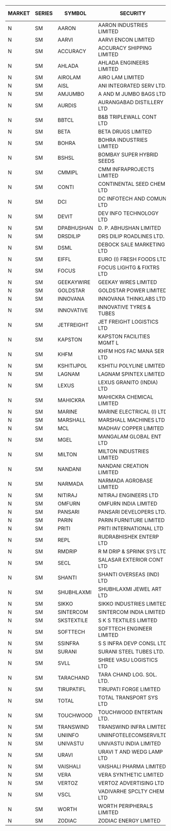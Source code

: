 


| MARKET | SERIES | SYMBOL | SECURITY | PREV CL PR | OPEN PRICE | HIGH PRICE | LOW PRICE | CLOSE PRICE | NET TRDVAL | NET TRDQTY | CORP IND | HI 52 WK | LO 52 WK |
| ----- | ----- | ----- | ----- | ----- | ----- | ----- | ----- | ----- | ----- | ----- | ----- | ----- | ----- |
| N | SM | AARON | AARON INDUSTRIES LIMITED | 51.00 | 51.85 | 51.85 | 48.00 | 48.00 | 329505.00 | 6600 |  | 53.50 | 39.00 |
| N | SM | AARVI | AARVI ENCON LIMITED | 27.00 | 27.00 | 27.50 | 27.00 | 27.50 | 1783000.00 | 66000 |  | 50.05 | 27.00 |
| N | SM | ACCURACY | ACCURACY SHIPPING LIMITED | 23.30 | 22.95 | 22.95 | 22.15 | 22.85 | 1814960.00 | 80000 |  | 87.00 | 22.15 |
| N | SM | AHLADA | AHLADA ENGINEERS LIMITED | 50.05 | 49.50 | 49.75 | 49.50 | 49.70 | 198700.00 | 4000 |  | 153.00 | 36.30 |
| N | SM | AIROLAM | AIRO LAM LIMITED | 26.00 | 21.05 | 25.10 | 21.05 | 25.05 | 276600.00 | 12000 |  | 37.95 | 20.15 |
| N | SM | AISL | ANI INTEGRATED SERV LTD. | 23.80 | 24.95 | 24.95 | 24.95 | 24.95 | 89820.00 | 3600 |  | 79.00 | 21.00 |
| N | SM | AMJUMBO | A AND M JUMBO BAGS LTD | 10.15 | 9.65 | 9.65 | 9.65 | 9.65 | 77200.00 | 8000 |  | 71.45 | 7.80 |
| N | SM | AURDIS | AURANGABAD DISTILLERY LTD | 38.95 | 38.95 | 38.95 | 38.95 | 38.95 | 77900.00 | 2000 |  | 44.90 | 23.20 |
| N | SM | BBTCL | B&B TRIPLEWALL CONT LTD | 37.50 | 37.50 | 37.50 | 37.50 | 37.50 | 112500.00 | 3000 |  | 54.00 | 21.60 |
| N | SM | BETA | BETA DRUGS LIMITED | 68.05 | 66.80 | 66.80 | 66.75 | 66.75 | 106840.00 | 1600 |  | 124.00 | 57.60 |
| N | SM | BOHRA | BOHRA INDUSTRIES LIMITED | 1.90 | 1.85 | 1.85 | 1.85 | 1.85 | 3700.00 | 2000 |  | 30.00 | 1.85 |
| N | SM | BSHSL | BOMBAY SUPER HYBRID SEEDS | 109.10 | 110.00 | 110.00 | 110.00 | 110.00 | 132000.00 | 1200 |  | 150.00 | 107.00 |
| N | SM | CMMIPL | CMM INFRAPROJECTS LIMITED | 3.65 | 3.80 | 3.80 | 3.80 | 3.80 | 11400.00 | 3000 |  | 11.50 | 2.45 |
| N | SM | CONTI | CONTINENTAL SEED CHEM LTD | 39.50 | 41.40 | 41.40 | 40.60 | 41.10 | 12909200.00 | 316000 |  | 41.40 | 11.85 |
| N | SM | DCI | DC INFOTECH AND COMUN LTD | 45.35 | 45.20 | 45.35 | 45.20 | 45.30 | 1222950.00 | 27000 |  | 45.35 | 45.20 |
| N | SM | DEVIT | DEV INFO TECHNOLOGY LTD | 72.00 | 71.00 | 71.00 | 71.00 | 71.00 | 106500.00 | 1500 |  | 101.00 | 65.00 |
| N | SM | DPABHUSHAN | D. P. ABHUSHAN LIMITED | 51.00 | 48.65 | 50.50 | 48.65 | 50.50 | 598600.00 | 12000 |  | 57.25 | 37.50 |
| N | SM | DRSDILIP | DRS DILIP ROADLINES LTD. | 77.00 | 75.25 | 77.00 | 75.25 | 77.00 | 3029600.00 | 40000 |  | 78.00 | 61.00 |
| N | SM | DSML | DEBOCK SALE MARKETING LTD | 3.90 | 4.05 | 4.05 | 4.00 | 4.00 | 72600.00 | 18000 |  | 14.00 | 3.55 |
| N | SM | EIFFL | EURO (I) FRESH FOODS LTD | 114.90 | 113.80 | 114.00 | 113.80 | 114.00 | 455680.00 | 4000 |  | 131.00 | 81.00 |
| N | SM | FOCUS | FOCUS LIGHTG & FIXTRS LTD | 32.70 | 33.95 | 33.95 | 33.95 | 33.95 | 101850.00 | 3000 |  | 182.70 | 29.45 |
| N | SM | GEEKAYWIRE | GEEKAY WIRES LIMITED | 33.00 | 33.00 | 33.00 | 33.00 | 33.00 | 264000.00 | 8000 |  | 37.25 | 31.00 |
| N | SM | GOLDSTAR | GOLDSTAR POWER LIMITED | 25.05 | 25.05 | 25.05 | 25.05 | 25.05 | 300600.00 | 12000 |  | 29.80 | 23.05 |
| N | SM | INNOVANA | INNOVANA THINKLABS LTD. | 125.15 | 120.00 | 124.90 | 120.00 | 122.50 | 1338950.00 | 11000 |  | 416.00 | 117.00 |
| N | SM | INNOVATIVE | INNOVATIVE TYRES & TUBES | 11.25 | 11.50 | 11.50 | 11.20 | 11.20 | 68100.00 | 6000 |  | 26.00 | 11.20 |
| N | SM | JETFREIGHT | JET FREIGHT LOGISTICS LTD | 16.20 | 15.45 | 15.45 | 15.40 | 15.40 | 308600.00 | 20000 |  | 26.00 | 15.40 |
| N | SM | KAPSTON | KAPSTON FACILITIES MGMT L | 97.50 | 100.00 | 100.00 | 100.00 | 100.00 | 480000.00 | 4800 |  | 111.00 | 75.10 |
| N | SM | KHFM | KHFM HOS FAC MANA SER LTD | 32.40 | 35.90 | 35.90 | 35.90 | 35.90 | 107700.00 | 3000 |  | 37.00 | 24.15 |
| N | SM | KSHITIJPOL | KSHITIJ POLYLINE LIMITED | 31.25 | 33.75 | 33.75 | 33.75 | 33.75 | 135000.00 | 4000 |  | 37.50 | 23.00 |
| N | SM | LAGNAM | LAGNAM SPINTEX LIMITED | 10.00 | 10.50 | 10.50 | 10.50 | 10.50 | 31500.00 | 3000 |  | 19.35 | 10.00 |
| N | SM | LEXUS | LEXUS GRANITO (INDIA) LTD | 8.70 | 8.90 | 9.10 | 8.90 | 9.10 | 26900.00 | 3000 |  | 38.70 | 8.30 |
| N | SM | MAHICKRA | MAHICKRA CHEMICAL LIMITED | 90.30 | 92.00 | 93.50 | 90.20 | 92.60 | 4699050.00 | 51000 |  | 93.50 | 37.20 |
| N | SM | MARINE | MARINE ELECTRICAL (I) LTD | 100.65 | 100.70 | 105.80 | 98.00 | 104.80 | 8924400.00 | 90000 |  | 123.00 | 77.50 |
| N | SM | MARSHALL | MARSHALL MACHINES LTD | 14.45 | 15.70 | 15.70 | 15.70 | 15.70 | 47100.00 | 3000 |  | 36.00 | 13.10 |
| N | SM | MCL | MADHAV COPPER LIMITED | 110.95 | 106.65 | 115.00 | 102.15 | 111.65 | 3899280.00 | 36000 |  | 358.00 | 102.15 |
| N | SM | MGEL | MANGALAM GLOBAL ENT LTD | 52.75 | 52.80 | 52.80 | 52.80 | 52.80 | 316800.00 | 6000 |  | 54.00 | 51.05 |
| N | SM | MILTON | MILTON INDUSTRIES LIMITED | 10.90 | 11.30 | 11.30 | 11.30 | 11.30 | 497200.00 | 44000 |  | 17.50 | 10.15 |
| N | SM | NANDANI | NANDANI CREATION LIMITED | 6.35 | 6.45 | 6.45 | 6.45 | 6.45 | 32250.00 | 5000 |  | 55.50 | 5.50 |
| N | SM | NARMADA | NARMADA AGROBASE LIMITED | 21.00 | 21.00 | 21.00 | 21.00 | 21.00 | 84000.00 | 4000 |  | 27.50 | 17.00 |
| N | SM | NITIRAJ | NITIRAJ ENGINEERS LTD | 66.00 | 65.00 | 65.00 | 65.00 | 65.00 | 97500.00 | 1500 |  | 106.40 | 35.00 |
| N | SM | OMFURN | OMFURN INDIA LIMITED | 7.90 | 7.50 | 7.50 | 7.50 | 7.50 | 45000.00 | 6000 |  | 15.00 | 5.00 |
| N | SM | PANSARI | PANSARI DEVELOPERS LTD. | 21.75 | 21.00 | 22.50 | 21.00 | 22.20 | 6639600.00 | 300000 |  | 34.00 | 20.50 |
| N | SM | PARIN | PARIN FURNITURE LIMITED | 59.00 | 54.00 | 54.00 | 53.00 | 53.00 | 214000.00 | 4000 |  | 72.90 | 53.00 |
| N | SM | PRITI | PRITI INTERNATIONAL LTD | 71.10 | 85.00 | 85.00 | 85.00 | 85.00 | 136000.00 | 1600 |  | 130.00 | 63.25 |
| N | SM | REPL | RUDRABHISHEK ENTERP LTD | 31.90 | 32.65 | 33.45 | 32.65 | 33.45 | 499350.00 | 15000 |  | 49.50 | 20.60 |
| N | SM | RMDRIP | R M DRIP & SPRINK SYS LTD | 16.00 | 16.50 | 16.80 | 16.50 | 16.80 | 66600.00 | 4000 |  | 56.50 | 13.00 |
| N | SM | SECL | SALASAR EXTERIOR CONT LTD | 52.00 | 53.00 | 53.50 | 47.00 | 47.00 | 937650.00 | 18000 |  | 62.25 | 38.50 |
| N | SM | SHANTI | SHANTI OVERSEAS (IND) LTD | 20.00 | 20.25 | 20.25 | 20.25 | 20.25 | 91125.00 | 4500 |  | 38.00 | 20.00 |
| N | SM | SHUBHLAXMI | SHUBHLAXMI JEWEL ART LTD | 39.35 | 41.30 | 41.30 | 40.00 | 41.00 | 324850.00 | 8000 |  | 209.50 | 33.75 |
| N | SM | SIKKO | SIKKO INDUSTRIES LIMITED | 29.00 | 30.50 | 30.50 | 30.50 | 30.50 | 122000.00 | 4000 |  | 33.90 | 25.00 |
| N | SM | SINTERCOM | SINTERCOM INDIA LIMITED | 73.00 | 72.05 | 73.00 | 72.05 | 73.00 | 290100.00 | 4000 |  | 78.50 | 56.00 |
| N | SM | SKSTEXTILE | S K S TEXTILES LIMITED | 40.00 | 39.05 | 39.05 | 39.00 | 39.00 | 78050.00 | 2000 |  | 46.15 | 22.25 |
| N | SM | SOFTTECH | SOFTTECH ENGINEER LIMITED | 58.60 | 63.70 | 63.85 | 63.40 | 63.60 | 712000.00 | 11200 |  | 76.25 | 32.10 |
| N | SM | SSINFRA | S S INFRA DEVP CONSL LTD | 10.50 | 10.00 | 10.50 | 10.00 | 10.50 | 92700.00 | 9000 |  | 19.35 | 8.80 |
| N | SM | SURANI | SURANI STEEL TUBES LTD. | 29.50 | 30.00 | 30.00 | 30.00 | 30.00 | 60000.00 | 2000 |  | 60.00 | 29.25 |
| N | SM | SVLL | SHREE VASU LOGISTICS LTD | 102.00 | 102.70 | 102.70 | 102.70 | 102.70 | 102700.00 | 1000 |  | 130.00 | 71.80 |
| N | SM | TARACHAND | TARA CHAND LOG. SOL. LTD. | 38.25 | 39.95 | 39.95 | 39.85 | 39.85 | 159600.00 | 4000 |  | 43.75 | 25.55 |
| N | SM | TIRUPATIFL | TIRUPATI FORGE LIMITED | 28.45 | 28.50 | 28.50 | 28.50 | 28.50 | 182400.00 | 6400 |  | 51.00 | 25.55 |
| N | SM | TOTAL | TOTAL TRANSPORT SYS LTD | 40.70 | 40.70 | 42.70 | 40.70 | 42.70 | 1267650.00 | 30000 |  | 45.60 | 25.00 |
| N | SM | TOUCHWOOD | TOUCHWOOD ENTERTAIN LTD. | 90.25 | 85.75 | 92.90 | 85.75 | 92.90 | 669937.50 | 7500 |  | 131.50 | 39.00 |
| N | SM | TRANSWIND | TRANSWIND INFRA LIMITED | 3.70 | 3.55 | 3.85 | 3.55 | 3.85 | 104200.00 | 28000 |  | 16.15 | 3.20 |
| N | SM | UNIINFO | UNIINFOTELECOMSERVILTD | 28.35 | 28.00 | 30.50 | 27.50 | 28.90 | 1217400.00 | 42000 |  | 44.80 | 16.40 |
| N | SM | UNIVASTU | UNIVASTU INDIA LIMITED | 45.20 | 45.00 | 45.00 | 45.00 | 45.00 | 135000.00 | 3000 |  | 85.00 | 45.00 |
| N | SM | URAVI | URAVI T AND WEDG LAMP LTD | 101.50 | 100.10 | 100.10 | 100.10 | 100.10 | 120120.00 | 1200 |  | 120.50 | 91.00 |
| N | SM | VAISHALI | VAISHALI PHARMA LIMITED | 38.50 | 38.50 | 40.40 | 38.50 | 40.40 | 300672.00 | 7680 |  | 48.50 | 24.20 |
| N | SM | VERA | VERA SYNTHETIC LIMITED | 125.95 | 150.00 | 150.00 | 134.50 | 134.50 | 426750.00 | 3000 |  | 150.00 | 38.00 |
| N | SM | VERTOZ | VERTOZ ADVERTISING LTD | 80.00 | 77.10 | 78.30 | 77.10 | 78.30 | 1113840.00 | 14400 |  | 211.00 | 77.10 |
| N | SM | VSCL | VADIVARHE SPCLTY CHEM LTD | 15.55 | 16.25 | 16.25 | 16.25 | 16.25 | 48750.00 | 3000 |  | 52.90 | 13.35 |
| N | SM | WORTH | WORTH PERIPHERALS LIMITED | 49.00 | 45.00 | 46.00 | 45.00 | 46.00 | 136500.00 | 3000 |  | 76.00 | 39.00 |
| N | SM | ZODIAC | ZODIAC ENERGY LIMITED | 21.10 | 20.25 | 22.10 | 20.05 | 21.45 | 456000.00 | 22000 |  | 32.00 | 14.30 |



